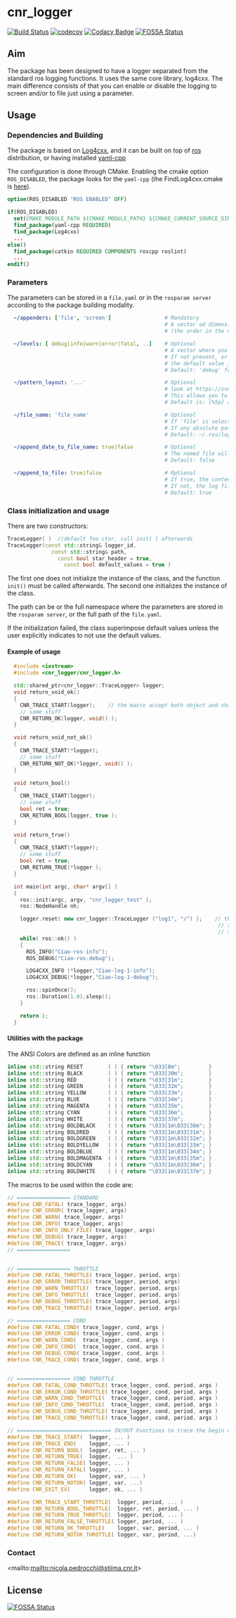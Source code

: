 # cnr_logger #

[![Build Status][t]][1]
[![codecov][c]][2] 
[![Codacy Badge][y]][3]
[![FOSSA Status][f]][4]

## Aim ##

The package has been designed to have a logger separated from the standard ros logging functions. It uses the same core library, log4cxx. The main difference consists of that you can enable or disable the logging to screen and/or to file just using a parameter.

## Usage ##

### Dependencies and Building ###

The package is based on [Log4cxx](https://logging.apache.org/log4cxx/latest_stable/), and it can be built on top of [ros](www.ros.org) distribution, or having installed  [yaml-cpp](https://yaml-cpp.docsforge.com/)

The configuration is done through CMake. Enabling the cmake option `ROS_DISABLED`, the package looks for the `yaml-cpp` (the FindLog4cxx.cmake is [here](./cmake/FindLog4cxx.cmake)).

```cmake
option(ROS_DISABLED "ROS ENABLED" OFF)

if(ROS_DISABLED)
  set(CMAKE_MODULE_PATH ${CMAKE_MODULE_PATH} ${CMAKE_CURRENT_SOURCE_DIR}/cmake)
  find_package(yaml-cpp REQUIRED)
  find_package(Log4cxx)
  ...
else()
  find_package(catkin REQUIRED COMPONENTS roscpp roslint)
  ...
endif()
```

### Parameters ###

The parameters can be stored in a `file.yaml` or in the `rosparam server` according to the package building modality.

```yaml
  ~/appenders: ['file', 'screen']                 # Mandatory
                                                  # A vector od dimension 1 or 2, where you can select if the output will be streamed to file, to screen or to both
                                                  # (the order in the vector is not important)

  ~/levels: [ debug|info|warn|error|fatal, ..]    # Optional
                                                  # A vector where you can select the verbosity level for each appender.
                                                  # If not present, or if the size of the vector is different from the dimension of the appenders,
                                                  # the default value is superimposed.
                                                  # Default: 'debug' for all the appenders

  ~/pattern_layout: '...'                         # Optional
                                                  # look at https://svn.apache.org/repos/asf/logging/site/trunk/docs/log4cxx/apidocs/classlog4cxx_1_1_pattern_layout.html"
                                                  # This allows you to define the log pattern.
                                                  # Default is: [%5p] [%d{HH:mm:ss,SSS}][%r][%M:%L]: %m%n

  ~/file_name: 'file_name'                        # Optional
                                                  # If 'file' is selected, this is the path of the log file.
                                                  # If any absolute path is indicated it saves under the default location.
                                                  # Default: ~/.ros/log/[logger_id].log

  ~/append_date_to_file_name: true|false          # Optional
                                                  # The named file will be appended with the YYMMDD-HH:MM::SS of creation
                                                  # Default: false

  ~/append_to_file: true|false                    # Optional
                                                  # If true, the content is appended to file. The new content starts with a clear header (with data and start time).
                                                  # If not, the log file is overwritten.
                                                  # Default: true
```

### Class initialization and usage ###

There are two constructors:

```cpp
TraceLogger( )  //default foo ctor, call init( ) afterwards
TraceLogger(const std::string& logger_id,
              const std::string& path,
                const bool star_header = true,
                  const bool default_values = true )
```

The first one does not initialize the instance of the class, and the function `init()` must be called afterwards.
The second one initializes the instance of the class.

The path can be or the full namespace where the parameters are stored in the `rosparam server`, or the full path of the `file.yaml`.

If the initialization failed, the class superimpose default values unless the user explicitly indicates to not use the default values.

#### Example of usage ####

```cpp
  #include <iostream>
  #include <cnr_logger/cnr_logger.h>

  std::shared_ptr<cnr_logger::TraceLogger> logger;
  void return_void_ok()
  {
    CNR_TRACE_START(logger);    // the macro accept both object and shared_ptr<TraceLogger>
    // some stuff
    CNR_RETURN_OK(logger, void() );
  }

  void return_void_not_ok()
  {
    CNR_TRACE_START(*logger);
    // some stuff
    CNR_RETURN_NOT_OK(*logger, void() );
  }

  void return_bool()
  {
    CNR_TRACE_START(logger);
    // some stuff
    bool ret = true;
    CNR_RETURN_BOOL(logger, true );
  }

  void return_true()
  {
    CNR_TRACE_START(*logger);
    // some stuff
    bool ret = true;
    CNR_RETURN_TRUE(*logger );
  }

  int main(int argc, char* argv[] )
  {
    ros::init(argc, argv, "cnr_logger_test" );
    ros::NodeHandle nh;

    logger.reset( new cnr_logger::TraceLogger ("log1", "/") );    // the first parameters is an ID for the logger,
                                                                   // the second parameter is the namespace where
                                                                   // to find the configuration parameters
    while( ros::ok() )
    {
      ROS_INFO("Ciao-ros-info");
      ROS_DEBUG("Ciao-ros-debug");

      LOG4CXX_INFO (*logger,"Ciao-log-1-info");
      LOG4CXX_DEBUG(*logger,"Ciao-log-1-debug");

      ros::spinOnce();
      ros::Duration(1.0).sleep();
    }

    return 1;
  }
```

#### Utilities with the package ####

The ANSI Colors are defined as an inline function

```cpp
inline std::string RESET        ( ) { return "\033[0m";         }
inline std::string BLACK        ( ) { return "\033[30m";        }
inline std::string RED          ( ) { return "\033[31m";        }
inline std::string GREEN        ( ) { return "\033[32m";        }
inline std::string YELLOW       ( ) { return "\033[33m";        }
inline std::string BLUE         ( ) { return "\033[34m";        }
inline std::string MAGENTA      ( ) { return "\033[35m";        }
inline std::string CYAN         ( ) { return "\033[36m";        }
inline std::string WHITE        ( ) { return "\033[37m";        }
inline std::string BOLDBLACK    ( ) { return "\033[1m\033[30m"; }
inline std::string BOLDRED      ( ) { return "\033[1m\033[31m"; }
inline std::string BOLDGREEN    ( ) { return "\033[1m\033[32m"; }
inline std::string BOLDYELLOW   ( ) { return "\033[1m\033[33m"; }
inline std::string BOLDBLUE     ( ) { return "\033[1m\033[34m"; }
inline std::string BOLDMAGENTA  ( ) { return "\033[1m\033[35m"; }
inline std::string BOLDCYAN     ( ) { return "\033[1m\033[36m"; }
inline std::string BOLDWHITE    ( ) { return "\033[1m\033[37m"; }
```

The macros to be used within the code are:

```cpp
// ================= STANDARD
#define CNR_FATAL( trace_logger, args)
#define CNR_ERROR( trace_logger, args)
#define CNR_WARN( trace_logger, args)
#define CNR_INFO( trace_logger, args)
#define CNR_INFO_ONLY_FILE( trace_logger, args)
#define CNR_DEBUG( trace_logger, args)
#define CNR_TRACE( trace_logger, args)
// =================


// ================= THROTTLE
#define CNR_FATAL_THROTTLE( trace_logger, period, args)
#define CNR_ERROR_THROTTLE( trace_logger, period, args)
#define CNR_WARN_THROTTLE(  trace_logger, period, args)
#define CNR_INFO_THROTTLE(  trace_logger, period, args)
#define CNR_DEBUG_THROTTLE( trace_logger, period, args)
#define CNR_TRACE_THROTTLE( trace_logger, period, args)

// ================= COND
#define CNR_FATAL_COND( trace_logger, cond, args )
#define CNR_ERROR_COND( trace_logger, cond, args )
#define CNR_WARN_COND(  trace_logger, cond, args )
#define CNR_INFO_COND(  trace_logger, cond, args )
#define CNR_DEBUG_COND( trace_logger, cond, args )
#define CNR_TRACE_COND( trace_logger, cond, args )


// ================= COND THROTTLE
#define CNR_FATAL_COND_THROTTLE( trace_logger, cond, period, args )
#define CNR_ERROR_COND_THROTTLE( trace_logger, cond, period, args )
#define CNR_WARN_COND_THROTTLE(  trace_logger, cond, period, args )
#define CNR_INFO_COND_THROTTLE(  trace_logger, cond, period, args )
#define CNR_DEBUG_COND_THROTTLE( trace_logger, cond, period, args )
#define CNR_TRACE_COND_THROTTLE( trace_logger, cond, period, args )

// ============================== IN/OUT Functions to trace the begin and the end of a function
#define CNR_TRACE_START(  logger, ... )
#define CNR_TRACE_END(    logger, ... )
#define CNR_RETURN_BOOL(  logger, ret, ... )
#define CNR_RETURN_TRUE(  logger,  ... )
#define CNR_RETURN_FALSE( logger, ... )
#define CNR_RETURN_FATAL( logger, ... )
#define CNR_RETURN_OK(    logger, var, ... )
#define CNR_RETURN_NOTOK( logger, var, ...)
#define CNR_EXIT_EX(      logger, ok, ... )

#define CNR_TRACE_START_THROTTLE(  logger, period, ... )
#define CNR_RETURN_BOOL_THROTTLE(  logger, ret, period, ... )
#define CNR_RETURN_TRUE_THROTTLE(  logger, period, ... )
#define CNR_RETURN_FALSE_THROTTLE( logger, period, ... )
#define CNR_RETURN_OK_THROTTLE(    logger, var, period, ... )
#define CNR_RETURN_NOTOK_THROTTLE( logger, var, period, ...)
```

### Contact ###

<mailto:<mailto:nicola.pedrocchi@stiima.cnr.it>>

## License ##
[![FOSSA Status][o]][5]

[//]: # ([t]:https://travis-ci.org/CNR-STIIMA-IRAS/cnr_logger.svg?branch=master)
[//]: # ([1]:https://travis-ci.org/CNR-STIIMA-IRAS/cnr_logger)

[t]:https://github.com/CNR-STIIMA-IRAS/cnr_logger/actions/workflows/industrial_ci_action.yml/badge.svg?branch=master
[1]:https://github.com/CNR-STIIMA-IRAS/cnr_logger/actions/workflows/industrial_ci_action.yml

[c]:https://codecov.io/gh/CNR-STIIMA-IRAS/cnr_logger/branch/master/graph/badge.svg
[2]:https://codecov.io/gh/CNR-STIIMA-IRAS/cnr_logger

[y]:https://api.codacy.com/project/badge/Grade/7f1834c02aa84b959ee9b7529deb48d6
[3]:https://app.codacy.com/gh/CNR-STIIMA-IRAS/cnr_logger?utm_source=github.com&utm_medium=referral&utm_content=CNR-STIIMA-IRAS/cnr_logger&utm_campaign=Badge_Grade_Dashboard

[f]:https://app.fossa.com/api/projects/git%2Bgithub.com%2FCNR-STIIMA-IRAS%2Fcnr_logger.svg?type=shield
[4]:https://app.fossa.com/projects/git%2Bgithub.com%2FCNR-STIIMA-IRAS%2Fcnr_logger?ref=badge_shield

[o]:https://app.fossa.com/api/projects/git%2Bgithub.com%2FCNR-STIIMA-IRAS%2Fcnr_logger.svg?type=large
[5]:https://app.fossa.com/projects/git%2Bgithub.com%2FCNR-STIIMA-IRAS%2Fcnr_logger?ref=badge_large

